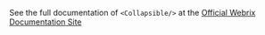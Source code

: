 See the full documentation of `<Collapsible/>` at the 
[Official Webrix Documentation Site](https://webrix.amdocs.com/docs/components/collapsible)